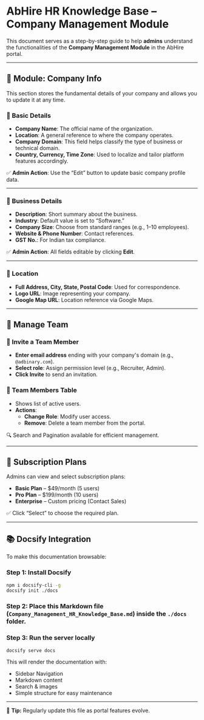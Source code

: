 # AbHire HR Knowledge Base – Company Management Module

This document serves as a step-by-step guide to help **admins** understand the functionalities of the **Company Management Module** in the AbHire portal.

---

## 📁 Module: Company Info

This section stores the fundamental details of your company and allows you to update it at any time.

### 🔹 Basic Details
- **Company Name**: The official name of the organization.
- **Location**: A general reference to where the company operates.
- **Company Domain**: This field helps classify the type of business or technical domain.
- **Country, Currency, Time Zone**: Used to localize and tailor platform features accordingly.

✅ **Admin Action**: Use the “Edit” button to update basic company profile data.

---

### 🔹 Business Details
- **Description**: Short summary about the business.
- **Industry**: Default value is set to “Software.”
- **Company Size**: Choose from standard ranges (e.g., 1–10 employees).
- **Website & Phone Number**: Contact references.
- **GST No.**: For Indian tax compliance.

✅ **Admin Action**: All fields editable by clicking **Edit**.

---

### 🔹 Location
- **Full Address, City, State, Postal Code**: Used for correspondence.
- **Logo URL**: Image representing your company.
- **Google Map URL**: Location reference via Google Maps.

---

## 👥 Manage Team

### 🔹 Invite a Team Member
- **Enter email address** ending with your company's domain (e.g., `@adbinary.com`).
- **Select role**: Assign permission level (e.g., Recruiter, Admin).
- **Click Invite** to send an invitation.

### 🔹 Team Members Table
- Shows list of active users.
- **Actions**:
  - **Change Role**: Modify user access.
  - **Remove**: Delete a team member from the portal.

🔍 Search and Pagination available for efficient management.

---

## 💼 Subscription Plans

Admins can view and select subscription plans:
- **Basic Plan** – $49/month (5 users)
- **Pro Plan** – $199/month (10 users)
- **Enterprise** – Custom pricing (Contact Sales)

✅ Click “Select” to choose the required plan.

---

## 📚 Docsify Integration

To make this documentation browsable:

### Step 1: Install Docsify
```bash
npm i docsify-cli -g
docsify init ./docs
```

### Step 2: Place this Markdown file (`Company_Management_HR_Knowledge_Base.md`) inside the `./docs` folder.

### Step 3: Run the server locally
```bash
docsify serve docs
```

This will render the documentation with:
- Sidebar Navigation
- Markdown content
- Search & images
- Simple structure for easy maintenance

---

📌 **Tip:** Regularly update this file as portal features evolve.
